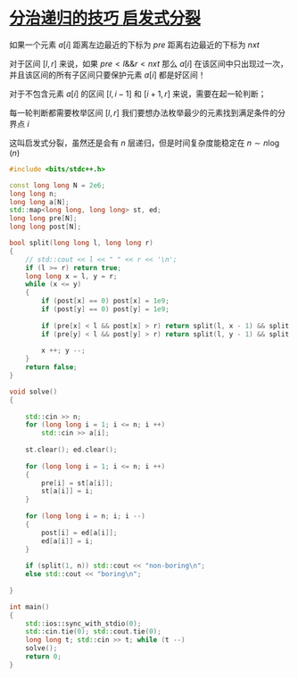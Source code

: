 # [分治递归的技巧 启发式分裂](http://oj.daimayuan.top/course/15/problem/613)

如果一个元素 $a[i]$ 距离左边最近的下标为 $pre$ 距离右边最近的下标为 $nxt$

对于区间 $[l, r]$ 来说，如果 $pre < l \&\& r < nxt$ 那么 $a[i]$ 在该区间中只出现过一次，并且该区间的所有子区间只要保护元素 $a[i]$ 都是好区间！

对于不包含元素 $a[i]$ 的区间 $[l, i - 1]$ 和 $[i + 1, r]$ 来说，需要在起一轮判断；

每一轮判断都需要枚举区间 $[l, r]$ 我们要想办法枚举最少的元素找到满足条件的分界点 $i$

这叫启发式分裂，虽然还是会有 $n$ 层递归，但是时间复杂度能稳定在 $n \sim n \log(n)$

```c++
#include <bits/stdc++.h>

const long long N = 2e6;
long long n;
long long a[N];
std::map<long long, long long> st, ed;
long long pre[N];
long long post[N];

bool split(long long l, long long r)
{
    // std::cout << l << " " << r << '\n';
    if (l >= r) return true;
    long long x = l, y = r;
    while (x <= y)
    {
        if (post[x] == 0) post[x] = 1e9;
        if (post[y] == 0) post[y] = 1e9;
        
        if (pre[x] < l && post[x] > r) return split(l, x - 1) && split(x + 1, r);
        if (pre[y] < l && post[y] > r) return split(l, y - 1) && split(y + 1, r);
        
        x ++; y --;
    }
    return false;
}

void solve()
{
    
    std::cin >> n;
    for (long long i = 1; i <= n; i ++)
        std::cin >> a[i];
    
    st.clear(); ed.clear();
    
    for (long long i = 1; i <= n; i ++)
    {
        pre[i] = st[a[i]];
        st[a[i]] = i;
    }
    
    for (long long i = n; i; i --)
    {
        post[i] = ed[a[i]];
        ed[a[i]] = i;
    }
    
    if (split(1, n)) std::cout << "non-boring\n";
    else std::cout << "boring\n";
    
}

int main()
{
    std::ios::sync_with_stdio(0);
    std::cin.tie(0); std::cout.tie(0);
    long long t; std::cin >> t; while (t --)
    solve();
    return 0;
}
```
